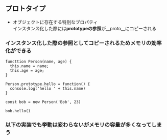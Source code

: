 ## プロトタイプ

- オブジェクトに存在する特別なプロパティ  
インスタンス化した際には**prototypeの参照**が__proto__にコピーされる

### インスタンス化した際の参照としてコピーされるためメモリの効率化ができる

    functtion Person(name, age) {
      this.name = name;
      this.age = age;
    }
    
    Person.prototype.hello = function() {
      console.log('hello ' + this.name)
    }
    
    const bob = new Person('Bob', 23)
    
    bob.hello()

### 以下の実装でも挙動は変わらないがメモリの容量が多くなってしまう
